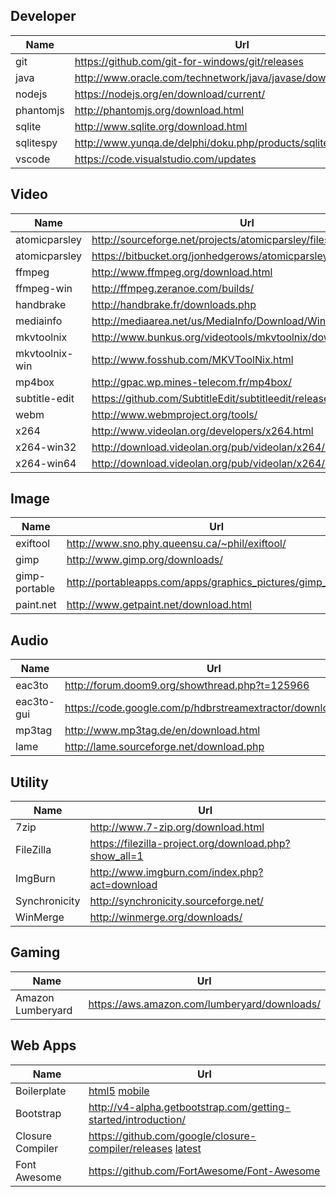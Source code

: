 
## Developer
Name          | Url                                                                | Version
----          | ---                                                                | ---
git           | https://github.com/git-for-windows/git/releases                    | 2.13.1
java          | http://www.oracle.com/technetwork/java/javase/downloads/index.html | 8u121
nodejs        | https://nodejs.org/en/download/current/                            | 8.1.1
phantomjs     | http://phantomjs.org/download.html                                 | 2.1.1
sqlite        | http://www.sqlite.org/download.html                                | 3.19.3
sqlitespy     | http://www.yunqa.de/delphi/doku.php/products/sqlitespy/index       | 1.9.11
vscode        | https://code.visualstudio.com/updates                              | 1.13.0

## Video
Name           | Url                                                                | Version
----           | ---                                                                | ---
atomicparsley  | http://sourceforge.net/projects/atomicparsley/files/atomicparsley/ | 0.9.0
atomicparsley  | https://bitbucket.org/jonhedgerows/atomicparsley/downloads         | 0.9.6
ffmpeg         | http://www.ffmpeg.org/download.html                                | 3.3.1
ffmpeg-win     | http://ffmpeg.zeranoe.com/builds/                                  | 
handbrake      | http://handbrake.fr/downloads.php                                  | 1.0.7
mediainfo      | http://mediaarea.net/us/MediaInfo/Download/Windows                 | 0.7.96
mkvtoolnix     | http://www.bunkus.org/videotools/mkvtoolnix/downloads.html         | 12.0.0
mkvtoolnix-win | http://www.fosshub.com/MKVToolNix.html                             | 12.0.0
mp4box         | http://gpac.wp.mines-telecom.fr/mp4box/                            | 0.6.2
subtitle-edit  | https://github.com/SubtitleEdit/subtitleedit/releases              | 3.5.3
webm           | http://www.webmproject.org/tools/                                  | 
x264           | http://www.videolan.org/developers/x264.html                       | 
x264-win32     | http://download.videolan.org/pub/videolan/x264/binaries/win32/     | 
x264-win64     | http://download.videolan.org/pub/videolan/x264/binaries/win64/     | 

## Image
Name          | Url                                                                | Version
----          | ---                                                                | ---
exiftool      | http://www.sno.phy.queensu.ca/~phil/exiftool/                      | 10.56
gimp          | http://www.gimp.org/downloads/                                     | 2.8.22
gimp-portable | http://portableapps.com/apps/graphics_pictures/gimp_portable       | 2.8.22
paint.net     | http://www.getpaint.net/download.html                              | 4.0.16

## Audio
Name       | Url                                                          | Version
---        | ---                                                          | ---
eac3to     | http://forum.doom9.org/showthread.php?t=125966               | 3.31
eac3to-gui | https://code.google.com/p/hdbrstreamextractor/downloads/list | 0.8
mp3tag     | http://www.mp3tag.de/en/download.html                        | 2.82
lame       | http://lame.sourceforge.net/download.php                     | 3.99

## Utility
Name          | Url
----          | ---
7zip          | http://www.7-zip.org/download.html                     | 17.00
FileZilla     | https://filezilla-project.org/download.php?show_all=1  | 3.26.1
ImgBurn       | http://www.imgburn.com/index.php?act=download          | 2.5.8.0
Synchronicity | http://synchronicity.sourceforge.net/                  | 6.0
WinMerge      | http://winmerge.org/downloads/                         | 2.14.0

## Gaming
Name              | Url
----              | ---
Amazon Lumberyard | https://aws.amazon.com/lumberyard/downloads/

## Web Apps
Name             | Url
----             | ---
Boilerplate      | [html5](http://html5boilerplate.com) [mobile](http://html5boilerplate.com/mobile)
Bootstrap        | http://v4-alpha.getbootstrap.com/getting-started/introduction/
Closure Compiler | https://github.com/google/closure-compiler/releases [latest](http://dl.google.com/closure-compiler/compiler-latest.zip)
Font Awesome     | https://github.com/FortAwesome/Font-Awesome
